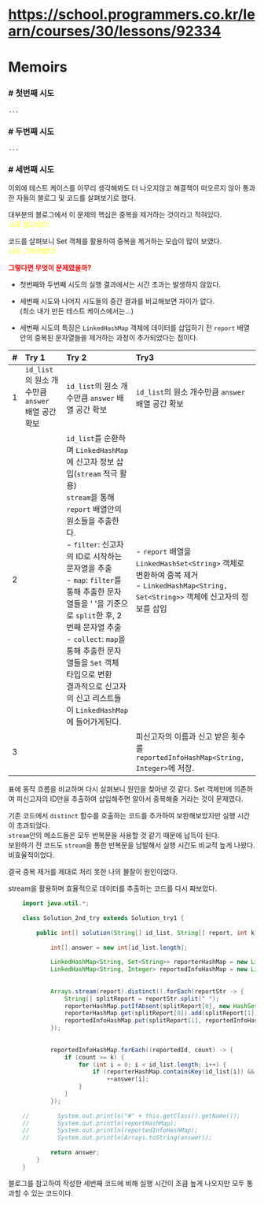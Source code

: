 # https://school.programmers.co.kr/learn/courses/30/lessons/92334

# Memoirs

### # 첫번째 시도
    ...

### # 두번째 시도
    ...

### # 세번째 시도

이외에 테스트 케이스를 아무리 생각해봐도 더 나오지않고 해결책이 떠오르지 않아 통과한 자들의 블로그 및 코드를 살펴보기로 했다.  

대부분의 블로그에서 이 문제의 핵심은 중복을 제거하는 것이라고 적혀있다. \
<span style="color:yellow">*나도 알고있다.*</span>

코드를 살펴보니 Set 객체를 활용하여 중복을 제거하는 모습이 많이 보였다. \
<span style="color:yellow">*나도 그러하였다.*</span>

<span style="color:red">**그렇다면 무엇이 문제였을까?**</span>
 - 첫번째와 두번째 시도의 실행 결과에서는 시간 초과는 발생하지 않았다. 

 - 세번째 시도와 나머지 시도들의 중간 결과를 비교해보면 차이가 없다.\
(최소 내가 만든 테스트 케이스에서는...)

 - 세번째 시도의 특징은 `LinkedHashMap` 객체에 데이터를 삽입하기 전 `report` 배열안의 중복된 문자열들을 제거하는 과정이 추가되었다는 점이다.


| **#** | Try 1                                | Try 2                                                                                                                                                                                                                                                                                           | Try3                                                                                                             |
|:-----:|:-------------------------------------|:------------------------------------------------------------------------------------------------------------------------------------------------------------------------------------------------------------------------------------------------------------------------------------------------|:-----------------------------------------------------------------------------------------------------------------|
|   1   | `id_list`의 원소 개수만큼 `answer` 배열 공간 확보 | `id_list`의 원소 개수만큼 `answer` 배열 공간 확보                                                                                                                                                                                                                                                            | `id_list`의 원소 개수만큼 `answer` 배열 공간 확보                                                                             |
|   2   |                                      | `id_list`를 순환하며 `LinkedHashMap`에 신고자 정보 삽입(`stream` 적극 활용)<br/> `stream`을 통해 `report` 배열안의 원소들을 추출한다.<br/>- `filter`: 신고자의 ID로 시작하는 문자열을 추출 <br/>- `map`: `filter`를 통해 추출한 문자열들을 ' '을 기준으로 `split`한 후, 2번째 문자열 추출<br/>- `collect`: `map`을 통해 추출한 문자열들을 `Set` 객체 타입으로 변환<br/> 결과적으로 신고자의 신고 리스트들이 `LinkedHashMap`에 들어가게된다. | - `report` 배열을 `LinkedHashSet<String>` 객체로 변환하여 중복 제거<br/>- `LinkedHashMap<String, Set<String>>` 객체에 신고자의 정보를 삽입 |
|   3   |                                      |                                                                                                                                                                                                                                                                                                 | 피신고자의 이름과 신고 받은 횟수를 `reportedInfoHashMap<String, Integer>`에 저장.                                                    |

표에 동작 흐름을 비교하며 다시 살펴보니 원인을 찾아낸 것 같다.
Set 객체만에 의존하여 피신고자의 ID만을 추출하여 삽입해주면 알아서 중복해줄 거라는 것이 문제였다.

기존 코드에서 `distinct` 함수를 호출하는 코드를 추가하여 보완해보았지만 실행 시간이 초과되었다. \
`stream`안의 메소드들은 모두 반복문을 사용할 것 같기 때문에 납득이 된다. \
보완하기 전 코드도 `stream`을 통한 반복문을 남발해서 실행 시간도 비교적 높게 나왔다. 비효율적이었다.

결국 중복 제거를 제대로 처리 못한 나의 불찰이 원인이었다.

stream을 활용하며 효율적으로 데이터를 추출하는 코드를 다시 짜보았다. 
```java
    import java.util.*;
    
    class Solution_2nd_try extends Solution_try1 {
    
        public int[] solution(String[] id_list, String[] report, int k) {
    
            int[] answer = new int[id_list.length];
    
            LinkedHashMap<String, Set<String>> reporterHashMap = new LinkedHashMap<>();
            LinkedHashMap<String, Integer> reportedInfoHashMap = new LinkedHashMap<>();
    
    
            Arrays.stream(report).distinct().forEach(reportStr -> {
                String[] splitReport = reportStr.split(" ");
                reporterHashMap.putIfAbsent(splitReport[0], new HashSet<>());
                reporterHashMap.get(splitReport[0]).add(splitReport[1]);
                reportedInfoHashMap.put(splitReport[1], reportedInfoHashMap.getOrDefault(splitReport[1], 0) + 1);
            });
    
    
            reportedInfoHashMap.forEach((reportedId, count) -> {
                if (count >= k) {
                    for (int i = 0; i < id_list.length; i++) {
                        if (reporterHashMap.containsKey(id_list[i]) && reporterHashMap.get(id_list[i]).contains(reportedId))
                            ++answer[i];
                    }
                }
            });
    
    //        System.out.println("#" + this.getClass().getName());
    //        System.out.println(reportHashMap);
    //        System.out.println(reportedInfoHashMap);
    //        System.out.println(Arrays.toString(answer));
    
            return answer;
        }
    }
````
블로그를 참고하여 작성한 세번째 코드에 비해 실행 시간이 조큼 높게 나오지만 모두 통과할 수 있는 코드이다.



 



